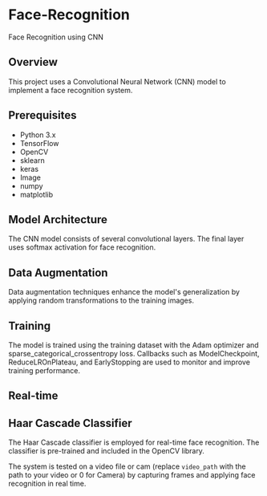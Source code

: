 # Face-Recognition
Face Recognition using CNN

## Overview

This project uses a Convolutional Neural Network (CNN) model to implement a face recognition system.

## Prerequisites

- Python 3.x
- TensorFlow
- OpenCV
- sklearn
- keras
- Image
- numpy
- matplotlib

## Model Architecture

The CNN model consists of several convolutional layers. The final layer uses softmax activation for face recognition.

## Data Augmentation

Data augmentation techniques enhance the model's generalization by applying random transformations to the training images.

## Training

The model is trained using the training dataset with the Adam optimizer and sparse_categorical_crossentropy loss. Callbacks such as ModelCheckpoint, ReduceLROnPlateau, and EarlyStopping are used to monitor and improve training performance.

## Real-time

## Haar Cascade Classifier

The Haar Cascade classifier is employed for real-time face recognition. The classifier is pre-trained and included in the OpenCV library.

The system is tested on a video file or cam (replace `video_path` with the path to your video or 0 for Camera) by capturing frames and applying face recognition in real time.


